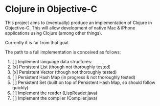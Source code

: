 # Clojure in Objective-C

This project aims to (eventually) produce an implementation of Clojure in Objective-C. This will allow development of native Mac & iPhone applications using Clojure (among other things).

Currently it is far from that goal.

The path to a full implementation is conceived as follows:

1. [ ] Implement language data structures:
  1. [x] Persistent List (though not thoroughly tested)
  2. [x] Persistent Vector (though not thoroughly tested)
  3. [ ] Persistent Hash Map (in progress & not thoroughly tested)
  4. [ ] Persistent Set (built on top of Persistent Hash Map, so should follow quickly)
2. [ ] Implement the reader (LispReader.java)
3. [ ] Implement the compiler (Compiler.java)
